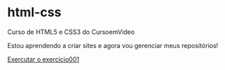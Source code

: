# html-css
 Curso de HTML5 e CSS3 do CursoemVideo

Estou aprendendo a criar sites e agora vou gerenciar meus repositórios!

<a href="https://guilhermedacostalima.github.io/html-css/exercicios/ex001/index.html">Exercutar o exercicio001 </a>